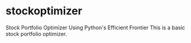 # stockoptimizer
Stock Portfolio Optimizer Using Python's Efficient Frontier
This is a basic stock portfolio optimizer.
